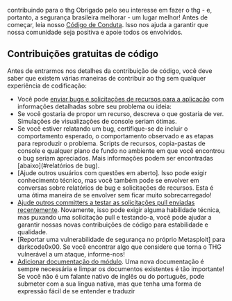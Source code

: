contribuindo para o thg
Obrigado pelo seu interesse em fazer o thg - e, portanto, a
segurança brasileira melhorar - um lugar melhor! Antes de começar, leia nosso [Código de Conduta](https://github.com/darkcode357/thg-framework/wiki/tCode-Of-Conduct). Isso nos ajuda a garantir que nossa comunidade seja positiva e apoie todos os envolvidos.

## Contribuições gratuitas de código
Antes de entrarmos nos detalhes da contribuição de código, você deve saber que existem várias maneiras de contribuir ao thg sem qualquer experiência de codificação:

 - Você pode [enviar bugs e solicitações de recursos para a aplicação](https://github.com/darkcode357/thg-framework/issues) com informações detalhadas sobre seu problema ou ideia:
 - Se você gostaria de propor um recurso, descreva o que gostaria de ver. Simulações de visualizações de console seriam ótimas.
 - Se você estiver relatando um bug, certifique-se de incluir o comportamento esperado, o comportamento observado e as etapas para reproduzir o problema. Scripts de recursos, copia-pastas de console e qualquer plano de fundo no ambiente em que você encontrou o bug seriam apreciados. Mais informações podem ser encontradas [abaixo](#relatórios de bug).
 - [Ajude outros usuários com questões em aberto]. Isso pode exigir conhecimento técnico, mas você também pode se envolver em conversas sobre relatórios de bug e solicitações de recursos. Esta é uma ótima maneira de se envolver sem ficar muito sobrecarregado!
 - [Ajude outros committers a testar as solicitações pull enviadas recentemente](https://github.com/darkcode357/thg-framework/pulls). Novamente, isso pode exigir alguma habilidade técnica, mas puxando uma solicitação pull e testando-a, você pode ajudar a garantir nossas novas contribuições de código para estabilidade e qualidade.
 - [Reportar uma vulnerabilidade de segurança no próprio Metasploit] para darkcode0x00. Se você encontrar algo que considere que torna o THG vulnerável a um ataque, informe-nos!
 - [Adicionar documentação do módulo](https://github.com/darkcode357/thg-framework/wiki/Generating-Module-Documentation). Uma nova documentação é sempre necessária e limpar os documentos existentes é tão importante! Se você não é um falante nativo de inglês ou do português, pode submeter com a sua lingua nativa, mas que tenha uma forma de expressão fácil de se entender e traduzir

